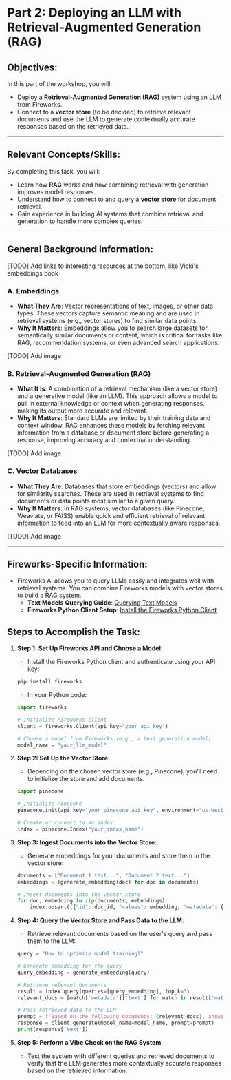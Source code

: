 # Part 2: Deploying an LLM with Retrieval-Augmented Generation (RAG)

## Objectives:
In this part of the workshop, you will:
- Deploy a **Retrieval-Augmented Generation (RAG)** system using an LLM from Fireworks.
- Connect to a **vector store** (to be decided) to retrieve relevant documents and use the LLM to generate contextually accurate responses based on the retrieved data.

---

## Relevant Concepts/Skills:
By completing this task, you will:
- Learn how **RAG** works and how combining retrieval with generation improves model responses.
- Understand how to connect to and query a **vector store** for document retrieval.
- Gain experience in building AI systems that combine retrieval and generation to handle more complex queries.

---

## General Background Information:
[TODO] Add links to interesting resources at the bottom, like Vicki's embeddings book

### **A. Embeddings**
- **What They Are**: Vector representations of text, images, or other data types. These vectors capture semantic meaning and are used in retrieval systems (e.g., vector stores) to find similar data points.
- **Why It Matters**: Embeddings allow you to search large datasets for semantically similar documents or content, which is critical for tasks like RAG, recommendation systems, or even advanced search applications.

[TODO] Add image

### **B. Retrieval-Augmented Generation (RAG)**
- **What It Is**: A combination of a retrieval mechanism (like a vector store) and a generative model (like an LLM). This approach allows a model to pull in external knowledge or context when generating responses, making its output more accurate and relevant.
- **Why It Matters**: Standard LLMs are limited by their training data and context window. RAG enhances these models by fetching relevant information from a database or document store before generating a response, improving accuracy and contextual understanding.

[TODO] Add image

### **C. Vector Databases**
- **What They Are**: Databases that store embeddings (vectors) and allow for similarity searches. These are used in retrieval systems to find documents or data points most similar to a given query.
- **Why It Matters**: In RAG systems, vector databases (like Pinecone, Weaviate, or FAISS) enable quick and efficient retrieval of relevant information to feed into an LLM for more contextually aware responses.

[TODO] Add image

---

## Fireworks-Specific Information:
- Fireworks AI allows you to query LLMs easily and integrates well with retrieval systems. You can combine Fireworks models with vector stores to build a RAG system.
  - **Text Models Querying Guide**: [Querying Text Models](https://docs.fireworks.ai/guides/querying-text-models)
  - **Fireworks Python Client Setup**: [Install the Fireworks Python Client](https://docs.fireworks.ai/tools-sdks/python-client/installation)

## Steps to Accomplish the Task:

1. **Step 1: Set Up Fireworks API and Choose a Model**:
    - Install the Fireworks Python client and authenticate using your API key:
    ```bash
    pip install fireworks
    ```
    - In your Python code:
    ```python
    import fireworks

    # Initialize Fireworks client
    client = fireworks.Client(api_key="your_api_key")

    # Choose a model from Fireworks (e.g., a text generation model)
    model_name = "your_llm_model"
    ```

2. **Step 2: Set Up the Vector Store**:
    - Depending on the chosen vector store (e.g., Pinecone), you’ll need to initialize the store and add documents.
    ```python
    import pinecone

    # Initialize Pinecone
    pinecone.init(api_key="your_pinecone_api_key", environment="us-west1-gcp")

    # Create or connect to an index
    index = pinecone.Index("your_index_name")
    ```

3. **Step 3: Ingest Documents into the Vector Store**:
    - Generate embeddings for your documents and store them in the vector store:
    ```python
    documents = ["Document 1 text...", "Document 2 text..."]
    embeddings = [generate_embedding(doc) for doc in documents]
    
    # Insert documents into the vector store
    for doc, embedding in zip(documents, embeddings):
        index.upsert([{"id": doc_id, "values": embedding, "metadata": {"text": doc}}])
    ```

4. **Step 4: Query the Vector Store and Pass Data to the LLM**:
    - Retrieve relevant documents based on the user's query and pass them to the LLM:
    ```python
    query = "How to optimize model training?"
    
    # Generate embedding for the query
    query_embedding = generate_embedding(query)

    # Retrieve relevant documents
    result = index.query(queries=[query_embedding], top_k=3)
    relevant_docs = [match['metadata']['text'] for match in result['matches']]
    
    # Pass retrieved data to the LLM
    prompt = f"Based on the following documents: {relevant_docs}, answer the query: {query}"
    response = client.generate(model_name=model_name, prompt=prompt)
    print(response['text'])
    ```

5. **Step 5: Perform a Vibe Check on the RAG System**:
    - Test the system with different queries and retrieved documents to verify that the LLM generates more contextually accurate responses based on the retrieved information.
